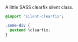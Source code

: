 A little SASS clearfix silent class.

```sass
@import 'silent-clearfix';

.some-div {
  @extend %clearfix;
}
